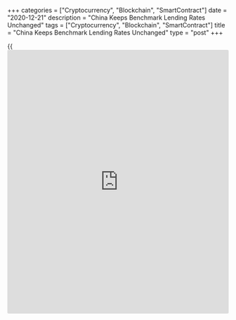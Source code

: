 +++
categories = ["Cryptocurrency", "Blockchain", "SmartContract"]
date = "2020-12-21"
description = "China Keeps Benchmark Lending Rates Unchanged"
tags = ["Cryptocurrency", "Blockchain", "SmartContract"]
title = "China Keeps Benchmark Lending Rates Unchanged"
type = "post"
+++

{{<iframe id="large-banner" src="https://www.bounty.group/#slide=25.0" width="100%" height="600" scrolling="no" style="border: 0px solid rgb(216, 221, 230); border-radius: 3px;">}}

China's benchmark lending rates were left unchanged as the [economy][1]
continued to recover strongly from the coronavirus driven downturn.

The one-year loan prime rate was retained at 3.85 percent and the five-
year loan prime rate was maintained at 4.65 percent.

The one-year and five-year loan prime rates were last reduced in April.
The one-year loan prime rate was lowered by 20 basis points and five-
year rate by 10 basis points in April.

As the PBoC had not adjusted the rate on its medium-term lending
facility early this month, commercial banks were widely expected to
retain the LPR today.

The loan prime rate is fixed monthly based on the submission of 18
banks, though Beijing has influence over the rate-setting. This new
lending rate replaced the central bank's traditional benchmark lending
rate in August 2019.

With the economy now back on track, the PBoC is shifting its focus away
from supporting growth back towards reining in financial risks, Julian
Evans-Pritchard and Sheana Yue, economists at Capital Economics, said.

With China's leadership eyeing a gradual withdrawal of [policy](https://www.fintechee.com/policy/) support,
the PBoC is likely to start to hike its [policy](https://www.fintechee.com/policy/) rates next year, the
economists added. The bank is expected to hike its [policy](https://www.fintechee.com/policy/) rates by 30
basis points in 2021.

For comments and feedback [contact](https://www.playgroundfx.com/contact/): editorial@rtt[news](https://www.letsplayfx.com/blog/forex-news-website/).com

[Economic News][1]

 **What parts of the world are seeing the best (and worst) economic
performances lately? Click[here][2] to check out our [Econ Scorecard][2]
and find out! See up-to-the-moment [ranking](https://www.playgroundfx.com/blog/crypto-exchange-ranking/)s for the best and worst
performers in [GDP][3], [unemployment rate][4], [inflation][2] and much
more.**

   1. www.rtt[news](https://www.letsplayfx.com/blog/forex-news-website/).com/Content/EconomicNews.aspx
   2. www.rtt[news](https://www.letsplayfx.com/blog/forex-news-website/).com/economic-scorecard/world-rank/CPI/highest-performance.aspx
   3. www.rtt[news](https://www.letsplayfx.com/blog/forex-news-website/).com/economic-scorecard/world-rank/GDP/highest-performance.aspx
   4. www.rtt[news](https://www.letsplayfx.com/blog/forex-news-website/).com/economic-scorecard/world-rank/unemployment-rate/lowest-performance.aspx